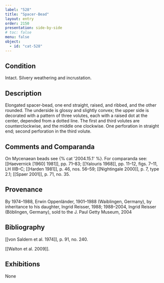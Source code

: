 ```yaml
---
label: "528"
title: "Spacer-Bead"
layout: entry
order: 2150
presentation: side-by-side
# toc: false
menu: false
object:
  - id: "cat-528"
---
```


## Condition

Intact. Silvery weathering and incrustation.

## Description

Elongated spacer-bead, one end straight, raised, and ribbed, and the other rounded. The underside is glossy and slightly convex; the upper side is decorated with a pattern of three volutes, each with a raised dot at the center, depended from a dotted line. The first and third volutes are counterclockwise, and the middle one clockwise. One perforation in straight end; second perforation in the third volute.

## Comments and Comparanda

On Mycenaean beads see {% cat '2004.15.1' %}. For comparanda see: [[Haevernick [1960] 1981]], pp. 71–83; [[Yalouris 1968]], pp. 11–12, figs. 7–11, LH IIIB–C; [[Harden 1981]], p. 46, nos. 56–59; [[Nightingale 2000]], p. 7, type 2.1; [[Spaer 2001]], p. 71, no. 35.

## Provenance

By 1974–1988, Erwin Oppenländer, 1901–1988 (Waiblingen, Germany), by inheritance to his daughter, Ingrid Reisser, 1988; 1988–2004, Ingrid Reisser (Böblingen, Germany), sold to the J. Paul Getty Museum, 2004

## Bibliography

[[von Saldern et al. 1974]], p. 91, no. 240.

[[Walton et al. 2009]].

## Exhibitions

None